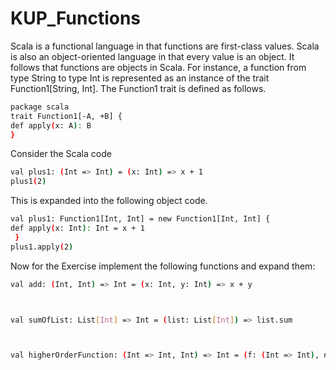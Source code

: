 # KUP_Functions


Scala is a functional language in that functions are first-class values. Scala is also an object-oriented language in that every value is an object. It follows that functions are objects in Scala. For instance, a function from type String to type Int is represented as an instance of the trait Function1[String, Int]. The Function1 trait is defined as follows.


```bash
package scala
trait Function1[-A, +B] {
def apply(x: A): B
}
```


Consider the Scala code
```bash
val plus1: (Int => Int) = (x: Int) => x + 1
plus1(2)
```


This is expanded into the following object code.
```bash
val plus1: Function1[Int, Int] = new Function1[Int, Int] { 
def apply(x: Int): Int = x + 1
 }
plus1.apply(2)
```


Now for the Exercise implement the following functions and expand them:

```bash
val add: (Int, Int) => Int = (x: Int, y: Int) => x + y



val sumOfList: List[Int] => Int = (list: List[Int]) => list.sum



val higherOrderFunction: (Int => Int, Int) => Int = (f: (Int => Int), num : Int) => f(num)
```
